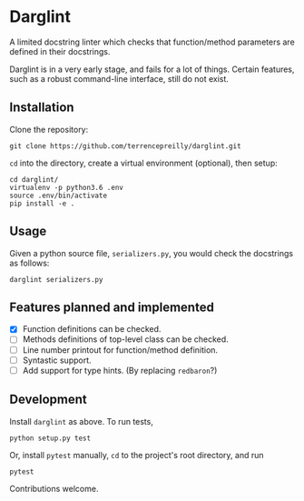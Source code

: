 # Darglint

A limited docstring linter which checks that function/method parameters
are defined in their docstrings.

Darglint is in a very early stage, and fails for a lot of things.
Certain features, such as a robust command-line interface, still
do not exist.

## Installation

Clone the repository:

```
git clone https://github.com/terrencepreilly/darglint.git
```

`cd` into the directory, create a virtual environment (optional), then setup:

```
cd darglint/
virtualenv -p python3.6 .env
source .env/bin/activate
pip install -e .
```

## Usage

Given a python source file, `serializers.py`, you would check the docstrings
as follows:

```
darglint serializers.py
```

## Features planned and implemented

- [x] Function definitions can be checked.
- [ ] Methods definitions of top-level class can be checked.
- [ ] Line number printout for function/method definition.
- [ ] Syntastic support.
- [ ] Add support for type hints. (By replacing `redbaron`?)

## Development

Install `darglint` as above. To run tests,

```
python setup.py test
```

Or, install `pytest` manually, `cd` to the project's root directory,
and run

```
pytest
```

Contributions welcome.
